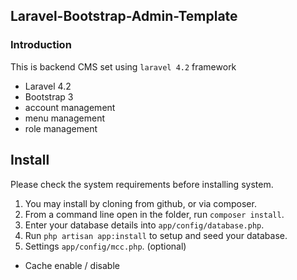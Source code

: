 ## Laravel-Bootstrap-Admin-Template

### Introduction

This is backend CMS set using `laravel 4.2` framework

* Laravel 4.2
* Bootstrap 3
* account management
* menu management
* role management

## Install

Please check the system requirements before installing system.

1. You may install by cloning from github, or via composer.
2. From a command line open in the folder, run `composer install`.
3. Enter your database details into `app/config/database.php`.
4. Run `php artisan app:install` to setup and seed your database.
6. Settings `app/config/mcc.php`. (optional)
  * Cache enable / disable
